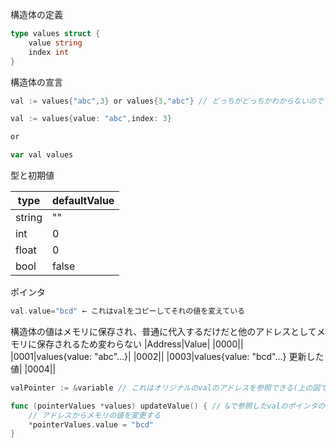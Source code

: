 構造体の定義

```go
type values struct {
    value string
    index int
}
```

構造体の宣言

```go
val := values{"abc",3} or values{3,"abc"} // どっちがどっちかわからないので下の方がいい

val := values{value: "abc",index: 3}

or

var val values
```

型と初期値

| type   | defaultValue |
| ------ | ------------ |
| string | ""           |
| int    | 0            |
| float  | 0            |
| bool   | false        |

ポインタ

```go
val.value="bcd" ← これはvalをコピーしてそれの値を変えている
```

構造体の値はメモリに保存され、普通に代入するだけだと他のアドレスとしてメモリに保存されるため変わらない
|Address|Value|
|0000||
|0001|values{value: "abc"...}|
|0002||
|0003|values{value: "bcd"...} 更新した値|
|0004||

```go
valPointer := &variable // これはオリジナルのvalのアドレスを参照できる(上の図では0001)

func (pointerValues *values) updateValue() { // &で参照したvalのポインタの型を要求
    // アドレスからメモリの値を変更する
    *pointerValues.value = "bcd"
}

```
